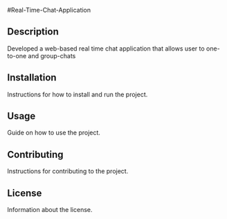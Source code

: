#Real-Time-Chat-Application


## Description
Developed a web-based real time chat application that allows user to one-to-one and group-chats

## Installation
Instructions for how to install and run the project.

## Usage
Guide on how to use the project.

## Contributing
Instructions for contributing to the project.

## License
Information about the license.

